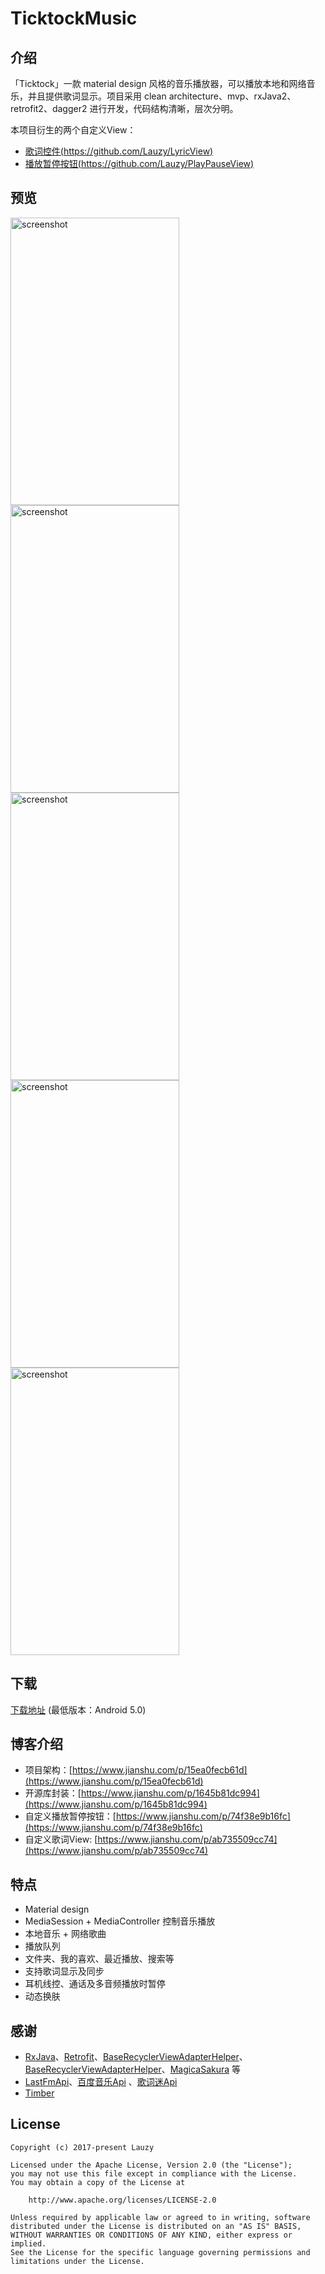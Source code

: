 # TicktockMusic

## 介绍
「Ticktock」一款 material design 风格的音乐播放器，可以播放本地和网络音乐，并且提供歌词显示。项目采用 clean architecture、mvp、rxJava2、retrofit2、dagger2 进行开发，代码结构清晰，层次分明。

本项目衍生的两个自定义View：
- [歌词控件(https://github.com/Lauzy/LyricView)](https://github.com/Lauzy/LyricView)
- [播放暂停按钮(https://github.com/Lauzy/PlayPauseView)](https://github.com/Lauzy/PlayPauseView)

## 预览
<img src="/screenshots/screenshot01.jpg" alt="screenshot" title="screenshot1" width="270" height="460" />  <img src="/screenshots/screenshot02.jpg" alt="screenshot" title="screenshot2" width="270" height="460" /> <img src="/screenshots/screenshot03.jpg" alt="screenshot" title="screenshot3" width="270" height="460" /> <img src="/screenshots/screenshot04.jpg" alt="screenshot" title="screenshot4" width="270" height="460" /> <img src="/screenshots/screenshot05.jpg" alt="screenshot" title="screenshot5" width="270" height="460" />

## 下载
[下载地址](http://fir.im/w3dl) (最低版本：Android 5.0)

## 博客介绍
- 项目架构：[https://www.jianshu.com/p/15ea0fecb61d](https://www.jianshu.com/p/15ea0fecb61d)
- 开源库封装：[https://www.jianshu.com/p/1645b81dc994](https://www.jianshu.com/p/1645b81dc994)
- 自定义播放暂停按钮：[https://www.jianshu.com/p/74f38e9b16fc](https://www.jianshu.com/p/74f38e9b16fc)
- 自定义歌词View: [https://www.jianshu.com/p/ab735509cc74](https://www.jianshu.com/p/ab735509cc74)

## 特点
- Material design
- MediaSession + MediaController 控制音乐播放
- 本地音乐 + 网络歌曲
- 播放队列
- 文件夹、我的喜欢、最近播放、搜索等
- 支持歌词显示及同步
- 耳机线控、通话及多音频播放时暂停
- 动态换肤

## 感谢
- [RxJava](https://github.com/ReactiveX/RxJava)、[Retrofit](https://github.com/square/retrofit)、[BaseRecyclerViewAdapterHelper](https://github.com/CymChad/BaseRecyclerViewAdapterHelper)、
[BaseRecyclerViewAdapterHelper](https://github.com/CymChad/BaseRecyclerViewAdapterHelper)、[MagicaSakura](https://github.com/Bilibili/MagicaSakura) 等
- [LastFmApi](https://www.last.fm/api)、[百度音乐Api](https://www.jianshu.com/p/a6718b11fdf1) 、[歌词迷Api](https://github.com/solos/geci.me-api)
- [Timber](https://github.com/naman14/Timber)

## License

```
Copyright (c) 2017-present Lauzy

Licensed under the Apache License, Version 2.0 (the "License");
you may not use this file except in compliance with the License.
You may obtain a copy of the License at

    http://www.apache.org/licenses/LICENSE-2.0

Unless required by applicable law or agreed to in writing, software
distributed under the License is distributed on an "AS IS" BASIS,
WITHOUT WARRANTIES OR CONDITIONS OF ANY KIND, either express or implied.
See the License for the specific language governing permissions and
limitations under the License.
```